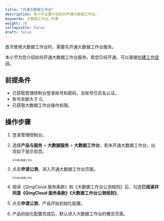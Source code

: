 ```yaml
---
title: "开通大数据工作台"
description: 本小节主要介绍如何开通大数据工作台。 
keywords: 大数据工作台,开通
weight: 20
collapsible: false
draft: false
---
```


首次使用大数据工作台时，需要先开通大数据工作台服务。

本小节为您介绍如何开通大数据工作台服务。若您已经开通，可以直接[创建工作空间](../create_workspace)。

## 前提条件

- 已获取管理控制台登录账号和密码，且账号已实名认证。
- 账号余额大于 0。
- 已获取大数据工作台操作权限。

## 操作步骤

1. 登录管理控制台。
2. 选择**产品与服务** > **大数据服务** > **大数据工作台**，若未开通大数据工作台，出现如下提示信息。

   <img src="/bigdata/dataomnis/_images/subscribe01.png" alt="开通大数据工作台" style="zoom:50%;" />

3. 点击**申请公测**，进入开通大数据工作台页面。

   <img src="/bigdata/dataomnis/_images/subscribe02.png" alt="开通大数据工作台" style="zoom:50%;" />

4. 阅读《QingCloud 服务条款》和《大数据工作台公测规则》后，勾选**已阅读并同意《QingCloud 服务条款》《大数据工作台公测规则》**。
5. 点击**申请公测**，产品开始初始化配置。
6. 产品初始化配置完成后，默认进入大数据工作台的概览页面。
